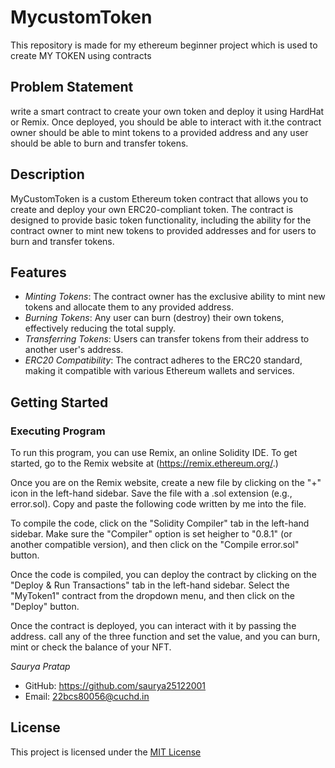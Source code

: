 # MycustomToken
This repository is made for my ethereum beginner project which is used to create MY TOKEN using contracts

## Problem Statement
write a smart contract to create your own token and deploy it using HardHat or Remix. Once deployed, you should be able to interact with it.the contract owner should be able to mint tokens to a provided address and any user should be able to burn and transfer tokens.

## Description
MyCustomToken is a custom Ethereum token contract that allows you to create and deploy your own ERC20-compliant token. The contract is designed to provide basic token functionality, including the ability for the contract owner to mint new tokens to provided addresses and for users to burn and transfer tokens.

## Features

- *Minting Tokens*: The contract owner has the exclusive ability to mint new tokens and allocate them to any provided address.
- *Burning Tokens*: Any user can burn (destroy) their own tokens, effectively reducing the total supply.
- *Transferring Tokens*: Users can transfer tokens from their address to another user's address.
- *ERC20 Compatibility*: The contract adheres to the ERC20 standard, making it compatible with various Ethereum wallets and services.


## Getting Started

### Executing Program

To run this program, you can use Remix, an online Solidity IDE. To get started, go to the Remix website at (https://remix.ethereum.org/.)

Once you are on the Remix website, create a new file by clicking on the "+" icon in the left-hand sidebar. Save the file with a .sol extension (e.g., error.sol). Copy and paste the following code written by me into the file.

To compile the code, click on the "Solidity Compiler" tab in the left-hand sidebar. Make sure the "Compiler" option is set heigher to "0.8.1" (or another compatible version), and then click on the "Compile error.sol" button.

Once the code is compiled, you can deploy the contract by clicking on the "Deploy & Run Transactions" tab in the left-hand sidebar. Select the "MyToken1" contract from the dropdown menu, and then click on the "Deploy" button.

Once the contract is deployed, you can interact with it by passing the address. call any of the three function and set the value, and you can burn, mint or check the balance of your NFT.

*Saurya Pratap*

- GitHub:  https://github.com/saurya25122001
- Email: 22bcs80056@cuchd.in

## License
This project is licensed under the [MIT License](https://github.com/saurya25122001/module3-myCustomToken/blob/4a838f8bda7dca1ff02d304e0b273bf313ab27be/LICENSE)
